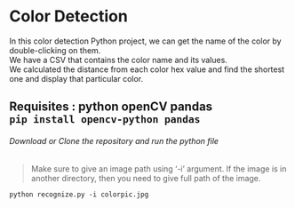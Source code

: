 # Color Detection

In this color detection Python project, we can get the name of the color by double-clicking on them. <br>
We have a CSV that contains the color name and its values. <br>
We calculated the distance from each color hex value and find the shortest one and display that particular color.

Requisites : python openCV pandas <br>
```pip install opencv-python pandas```
---
###### Download or Clone the repository and run the python file
> Make sure to give an image path using ‘-i’ argument. If the image is in another directory, then you need to give full path of the image.<br>

```python recognize.py -i colorpic.jpg```

 
